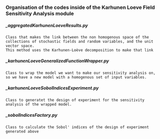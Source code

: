 ### Organisation of the codes inside of the Karhunen Loeve Field Sensitivity Analysis module


##### _aggregatedKarhunenLoeveResults.py
	Class that makes the link between the non homogenous space of the collections of stochastic fields and random variables, and the unit vector space.
	This method uses the Karhunen-Loève decomposition to make that link

##### _karhunenLoeveGeneralizedFunctionWrapper.py
	Class to wrap the model we want to make our sensitivity analysis on, so we have a new model with a homogenous set of input variables.

##### _karhunenLoeveSobolIndicesExperiment.py
	Class to generatet the design of experiment for the sensitivity analysis of the wrapped model.


##### _sobolIndicesFactory.py
	Class to calculate the Sobol' indices of the design of experiment generated above

